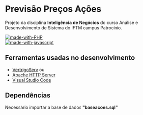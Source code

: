 # Previsão Preços Ações

Projeto da disciplina **Inteligência de Negócios** do curso Análise e Desenvolvimento de Sistema do IFTM campus Patrocínio.

[![made-with-PHP](https://img.shields.io/badge/Made%20with-PHP-1f425f.svg)](https://www.php.net)  
[![made-with-javascript](https://img.shields.io/badge/Made%20with-JavaScript-1f425f.svg)](https://www.javascript.com)


## Ferramentas usadas no desenvolvimento

* [VertrigoServ](https://sourceforge.net/projects/vertrigo/) ou
* [Apache HTTP Server](https://httpd.apache.org/download.cgi)
* [Visual Studio Code](https://code.visualstudio.com/download)

## Dependências

Necessário importar a base de dados **"baseacoes.sql"**

